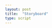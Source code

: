 ```yaml
---
layout: post
title:  "Storyboard"
type: script
---
```

<iiif-storyboard annotationlist="https://dnoneill.github.io/annotate/annotations/14057-c0-list.json" styling="fullpage: true;"></iiif-storyboard>
